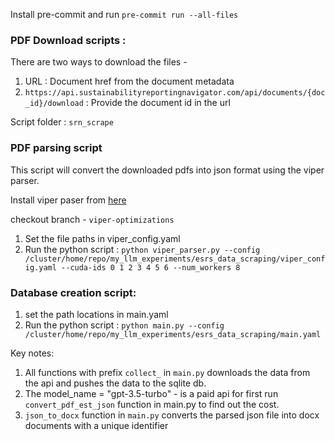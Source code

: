 Install pre-commit and run `pre-commit run --all-files`


### PDF Download scripts :
There are two ways to download the files -

1. URL : Document href from the document metadata
2. `https://api.sustainabilityreportingnavigator.com/api/documents/{doc_id}/download` : Provide the document  id in the url

Script folder : `srn_scrape`

### PDF parsing script
This script will convert the downloaded pdfs into json format using the viper parser.

Install viper paser from [here](https://gitlab.cc-asp.fraunhofer.de/ppradhan/viper.git)

checkout branch - `viper-optimizations`

1. Set the file paths in viper_config.yaml
2. Run the python script : `python viper_parser.py --config /cluster/home/repo/my_llm_experiments/esrs_data_scraping/viper_config.yaml --cuda-ids 0 1 2 3 4 5 6 --num_workers 8`


### Database creation script:

1. set the path locations in main.yaml
2. Run the python script : `python main.py --config /cluster/home/repo/my_llm_experiments/esrs_data_scraping/main.yaml`

Key notes:
1. All functions with prefix `collect_` in `main.py` downloads the data from the api and pushes the data to the sqlite db.
2. The model_name = "gpt-3.5-turbo" - is a paid api for first run `convert_pdf_est_json` function in main.py to find out the cost.
3. `json_to_docx` function in `main.py` converts the parsed json file into docx documents with a unique identifier  
